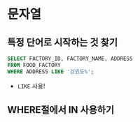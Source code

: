# 문자열
## 특정 단어로 시작하는 것 찾기
```sql
SELECT FACTORY_ID, FACTORY_NAME, ADDRESS
FROM FOOD_FACTORY
WHERE ADDRESS LIKE '강원도%';
```

- `LIKE` 사용!

## WHERE절에서 IN 사용하기

